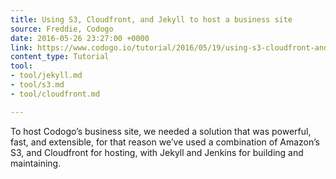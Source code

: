 ```yaml
---
title: Using S3, Cloudfront, and Jekyll to host a business site
source: Freddie, Codogo
date: 2016-05-26 23:27:00 +0000
link: https://www.codogo.io/tutorial/2016/05/19/using-s3-cloudfront-and-jekyll-to-host-a-buissness-site/
content_type: Tutorial
tool:
- tool/jekyll.md
- tool/s3.md
- tool/cloudfront.md

---
```

To host Codogo’s business site, we needed a solution that was powerful, fast, and extensible, for that reason we’ve used a combination of Amazon’s S3, and Cloudfront for hosting, with Jekyll and Jenkins for building and maintaining.





